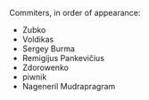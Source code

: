Commiters, in order of appearance:
+ Zubko
+ Voldikas
+ Sergey Burma
+ Remigijus Pankevičius
+ Zdorowenko
+ piwnik
+ Nageneril Mudrapragram
